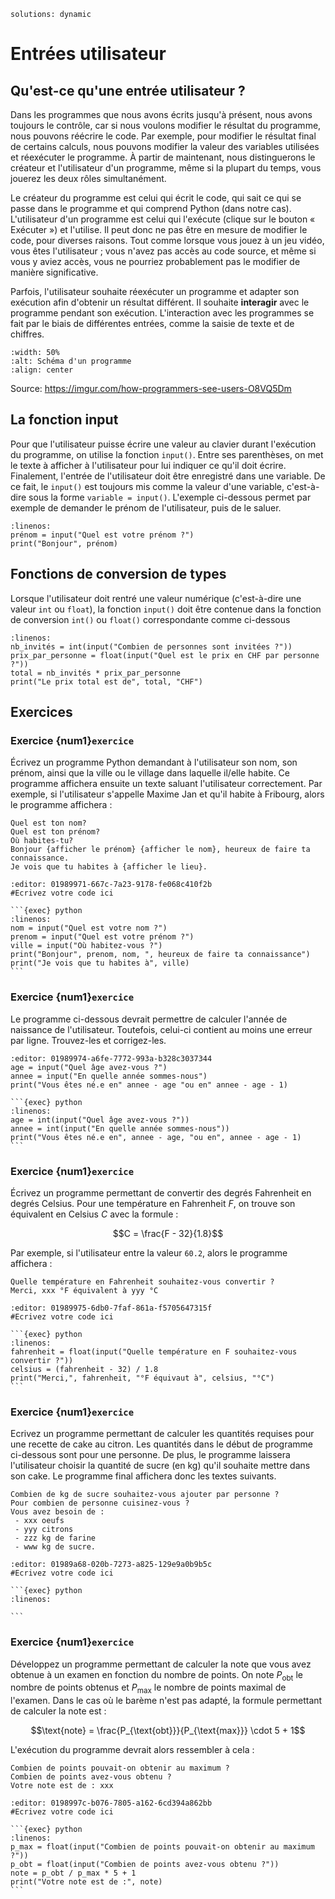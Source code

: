 ```{metadata}
solutions: dynamic
```
# Entrées utilisateur

## Qu'est-ce qu'une entrée utilisateur ?

<!--Dans les programmes que nous avons écrit jusqu'à présent, l'utilisateur n'avait jamais son mot à dire sur ce qu'il se passait : il cliquait sur *Play* et voyait le résultat s'afficher. Toutefois, dans la grande majorité des programmes, l'utilisateur doit pouvoir **intéragir** avec le programme avec son clavier, sa souris, sa manette de jeu, son microphone, etc. Toutes ces intéractions que l'utilisateur peut avoir avec le programme **durant son exécution** sont appelées des entrées utilisateur. Dans ce cours, nous n'allons traiter qu'un seul type d'entrée utilisateur : l'écriture de texte au clavier.
-->
Dans les programmes que nous avons écrits jusqu'à présent, nous avons toujours le contrôle, car si nous voulons modifier le résultat du programme, nous pouvons réécrire le code. Par exemple, pour modifier le résultat final de certains calculs, nous pouvons modifier la valeur des variables utilisées et réexécuter le programme.
À partir de maintenant, nous distinguerons le créateur et l'utilisateur d'un programme, même si la plupart du temps, vous jouerez les deux rôles simultanément.

Le créateur du programme est celui qui écrit le code, qui sait ce qui se passe dans le programme et qui comprend Python (dans notre cas).
L'utilisateur d'un programme est celui qui l'exécute (clique sur le bouton « Exécuter ») et l'utilise. Il peut donc ne pas être en mesure de modifier le code, pour diverses raisons. Tout comme lorsque vous jouez à un jeu vidéo, vous êtes l'utilisateur ; vous n'avez pas accès au code source, et même si vous y aviez accès, vous ne pourriez probablement pas le modifier de manière significative.

Parfois, l'utilisateur souhaite réexécuter un programme et adapter son exécution afin d'obtenir un résultat différent. Il souhaite **interagir** avec le programme pendant son exécution. L'interaction avec les programmes se fait par le biais de différentes entrées, comme la saisie de texte et de chiffres.

```{image} images/O8VQ5Dm.png
:width: 50%
:alt: Schéma d'un programme
:align: center
```
Source: https://imgur.com/how-programmers-see-users-O8VQ5Dm

## La fonction input

Pour que l'utilisateur puisse écrire une valeur au clavier durant l'exécution du programme, on utilise la fonction `input()`. Entre ses parenthèses, on met le texte à afficher à l'utilisateur pour lui indiquer ce qu'il doit écrire. Finalement, l'entrée de l'utilisateur doit être enregistré dans une variable. De ce fait, le `input()` est toujours mis comme la valeur d'une variable, c'est-à-dire sous la forme `variable = input()`. L'exemple ci-dessous permet par exemple de demander le prénom de l'utilisateur, puis de le saluer.

```{exec} python
:linenos:
prénom = input("Quel est votre prénom ?")
print("Bonjour", prénom)
```

## Fonctions de conversion de types
Lorsque l'utilisateur doit rentré une valeur numérique (c'est-à-dire une valeur `int` ou `float`), la fonction `input()` doit être contenue dans la fonction de conversion `int()` ou `float()` correspondante comme ci-dessous 
```{exec} python
:linenos:
nb_invités = int(input("Combien de personnes sont invitées ?"))
prix_par_personne = float(input("Quel est le prix en CHF par personne ?"))
total = nb_invités * prix_par_personne
print("Le prix total est de", total, "CHF")
```
## Exercices


### Exercice {num1}`exercice`
Écrivez un programme Python demandant à l'utilisateur son nom, son prénom, ainsi que la ville ou le village dans laquelle il/elle habite. Ce programme affichera ensuite un texte saluant l'utilisateur correctement. Par exemple, si l'utilisateur s'appelle Maxime Jan et qu'il habite à Fribourg, alors le programme affichera :

```{code-block} text
Quel est ton nom?
Quel est ton prénom?
Où habites-tu?
Bonjour {afficher le prénom} {afficher le nom}, heureux de faire ta connaissance.
Je vois que tu habites à {afficher le lieu}.
```

```{exec} python
:editor: 01989971-667c-7a23-9178-fe068c410f2b
#Ecrivez votre code ici

```

````{solution}
```{exec} python
:linenos:
nom = input("Quel est votre nom ?")
prenom = input("Quel est votre prénom ?")
ville = input("Où habitez-vous ?")
print("Bonjour", prenom, nom, ", heureux de faire ta connaissance")
print("Je vois que tu habites à", ville)
```
````

### Exercice {num1}`exercice`
Le programme ci-dessous devrait permettre de calculer l'année de naissance de l'utilisateur. Toutefois, celui-ci contient au moins une erreur par ligne. Trouvez-les et corrigez-les.

```{exec} python
:editor: 01989974-a6fe-7772-993a-b328c3037344
age = input("Quel âge avez-vous ?")
annee = input("En quelle année sommes-nous")
print("Vous êtes né.e en" annee - age "ou en" annee - age - 1)
```

````{solution}
```{exec} python
:linenos:
age = int(input("Quel âge avez-vous ?"))
annee = int(input("En quelle année sommes-nous"))
print("Vous êtes né.e en", annee - age, "ou en", annee - age - 1)
```
````

### Exercice {num1}`exercice`
Écrivez un programme permettant de convertir des degrés Fahrenheit en degrés Celsius. Pour une température en Fahrenheit $F$, on trouve son équivalent en Celsius $C$ avec la formule :


$$C = \frac{F - 32}{1.8}$$


Par exemple, si l'utilisateur entre la valeur `60.2`, alors le programme affichera :

```{code-block} text
Quelle température en Fahrenheit souhaitez-vous convertir ?
Merci, xxx °F équivalent à yyy °C
```

```{exec} python
:editor: 01989975-6db0-7faf-861a-f5705647315f
#Ecrivez votre code ici

```
````{solution}
```{exec} python
:linenos:
fahrenheit = float(input("Quelle température en F souhaitez-vous convertir ?"))
celsius = (fahrenheit - 32) / 1.8
print("Merci,", fahrenheit, "°F équivaut à", celsius, "°C")
```
````

### Exercice {num1}`exercice`
Ecrivez un programme permettant de calculer les quantités requises pour une recette de cake au citron. Les quantités dans le début de programme ci-dessous sont pour une personne. De plus, le programme laissera l'utilisateur choisir la quantité de sucre (en kg) qu'il souhaite mettre dans son cake. Le programme final affichera donc les textes suivants.

```{code-block} text
Combien de kg de sucre souhaitez-vous ajouter par personne ?
Pour combien de personne cuisinez-vous ?
Vous avez besoin de :
 - xxx oeufs
 - yyy citrons
 - zzz kg de farine
 - www kg de sucre.
```

```{exec} python
:editor: 01989a68-020b-7273-a825-129e9a0b9b5c
#Ecrivez votre code ici

```

````{solution}
```{exec} python
:linenos:

```
````

### Exercice {num1}`exercice`
Développez un programme permettant de calculer la note que vous avez obtenue à un examen en fonction du nombre de points. On note $P_{\text{obt}}$ le nombre de points obtenus et $P_{\text{max}}$ le nombre de points maximal de l'examen. Dans le cas où le barème n'est pas adapté, la formule permettant de calculer la note est : 

$$\text{note} = \frac{P_{\text{obt}}}{P_{\text{max}}} \cdot 5 + 1$$

L'exécution du programme devrait alors ressembler à cela :
```{code-block} text
Combien de points pouvait-on obtenir au maximum ?
Combien de points avez-vous obtenu ?
Votre note est de : xxx
```

```{exec} python
:editor: 0198997c-b076-7805-a162-6cd394a862bb
#Ecrivez votre code ici

```

````{solution}
```{exec} python
:linenos:
p_max = float(input("Combien de points pouvait-on obtenir au maximum ?"))
p_obt = float(input("Combien de points avez-vous obtenu ?"))
note = p_obt / p_max * 5 + 1
print("Votre note est de :", note)
```
````
